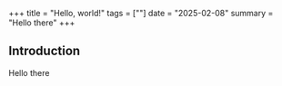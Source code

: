 +++
title =  "Hello, world!"
tags = [""]
date = "2025-02-08"
summary = "Hello there"
+++

## Introduction

Hello there